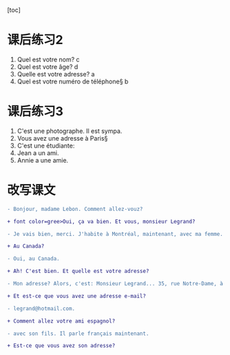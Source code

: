 [toc]

# 课后练习2

1. Quel est votre nom?  c
2. Quel est votre âge? d
3. Quelle est votre adresse? a
4. Quel est votre numéro de téléphone§ b



# 课后练习3

1. C'est une photographe. Il est sympa. 
2. Vous avez une adresse à Paris§
3. C'est une étudiante:
4. Jean a un ami.
5. Annie a une amie.



# 改写课文
```diff
- Bonjour, madame Lebon. Comment allez-vouz?

+ font color=gree>Oui, ça va bien. Et vous, monsieur Legrand?

- Je vais bien, merci. J'habite à Montréal, maintenant, avec ma femme.

+ Au Canada?

- Oui, au Canada.

+ Ah! C'est bien. Et quelle est votre adresse?

- Mon adresse? Alors, c'est: Monsieur Legrand... 35, rue Notre-Dame, à Montréal.

+ Et est-ce que vous avez une adresse e-mail?

- legrand@hotmail.com.

+ Comment allez votre ami espagnol?

- avec son fils. Il parle français maintenant.

+ Est-ce que vous avez son adresse? 
```

